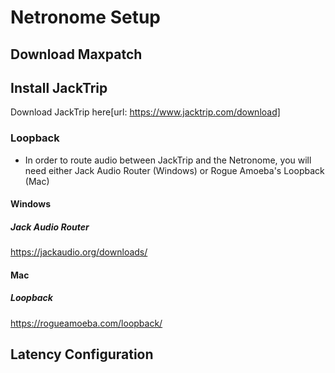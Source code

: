 # Netronome Setup

## Download Maxpatch

## Install JackTrip

Download JackTrip here[url: https://www.jacktrip.com/download]

### Loopback

- In order to route audio between JackTrip and the Netronome, you will need either Jack Audio Router (Windows) or Rogue Amoeba's Loopback (Mac)

#### Windows

##### Jack Audio Router

https://jackaudio.org/downloads/

#### Mac

##### Loopback

https://rogueamoeba.com/loopback/

## Latency Configuration